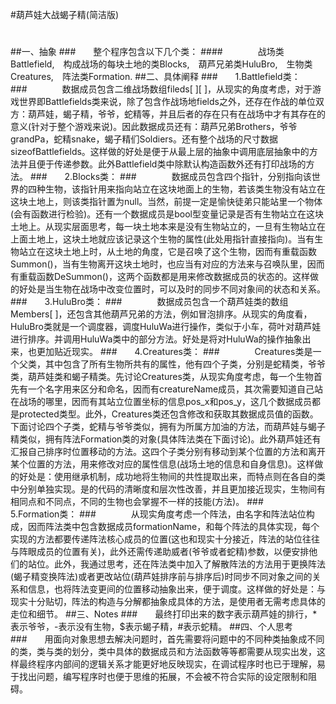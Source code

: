 #葫芦娃大战蝎子精(简洁版)
#
##一、抽象
###&emsp;&emsp;整个程序包含以下几个类：
####&emsp;&emsp;&emsp;&emsp;战场类Battlefield,&emsp;构成战场的每块土地的类Blocks,&emsp;葫芦兄弟类HuluBro,&emsp;生物类Creatures,&emsp;阵法类Formation.
##二、具体阐释
###&emsp;&emsp;1.Battlefield类：
###&emsp;&emsp;&emsp;&emsp;数据成员包含二维战场数组fileds[ ][ ]，从现实的角度考虑，对于游戏世界即Battlefields类来说，除了包含作战场地fields之外，还存在作战的单位双方：葫芦娃，蝎子精，爷爷，蛇精等，并且后者的存在只有在战场中才有其存在的意义(针对于整个游戏来说)。因此数据成员还有：葫芦兄弟Brothers，爷爷grandPa，蛇精snake，蝎子精们Soldiers。还有整个战场的尺寸数据sizeofBattlefields。这样做的好处是便于从最上层的抽象中调用底层抽象中的方法并且便于传递参数。此外Battlefield类中除默认构造函数外还有打印战场的方法。
###&emsp;&emsp;2.Blocks类：
###&emsp;&emsp;&emsp;&emsp;数据成员包含四个指针，分别指向该世界的四种生物，该指针用来指向站立在这块地面上的生物，若该类生物没有站立在这块土地上，则该类指针置为null。当然，前提一定是愉快徒弟只能站里一个物体(会有函数进行检验)。还有一个数据成员是bool型变量记录是否有生物站立在这块土地上。从现实层面思考，每一块土地本来是没有生物站立的，一旦有生物站立在上面土地上，这块土地就应该记录这个生物的属性(此处用指针直接指向)。当有生物站立在这块土地上时，从土地的角度，它是召唤了这个生物，因而有重载函数Summon()，当有生物离开这块土地时，也应当有对应的方法来与召唤队里，因而有重载函数DeSummon()，这两个函数都是用来修改数据成员的状态的。这样做的好处是当生物在战场中改变位置时，可以及时的同步不同对象间的状态和关系。
###&emsp;&emsp;3.HuluBro类：
###&emsp;&emsp;&emsp;&emsp;数据成员包含一个葫芦娃类的数组Members[ ]，还包含其他葫芦兄弟的方法，例如冒泡排序。从现实的角度看，HuluBro类就是一个调度器，调度HuluWa进行操作，类似于小车，荷叶对葫芦娃进行排序。并调用HuluWa类中的部分方法。好处是将对HuluWa的操作抽象出来，也更加贴近现实。
###&emsp;&emsp;4.Creatures类：
###&emsp;&emsp;&emsp;&emsp;Creatures类是一个父类，其中包含了所有生物所共有的属性，他有四个子类，分别是蛇精类，爷爷类，葫芦娃类和蝎子精类。先讨论Creatures类，从现实角度考虑，每一个生物首先有一个名字用来区分和命名，因而有creatureName成员，其次需要知道自己站在战场的哪里，因而有其站立位置坐标的信息pos_x和pos_y，这几个数据成员都是protected类型。此外，Creatures类还包含修改和获取其数据成员值的函数。下面讨论四个子类，蛇精与爷爷类似，拥有为所属方加油的方法，而葫芦娃与蝎子精类似，拥有阵法Formation类的对象(具体阵法类在下面讨论)。此外葫芦娃还有汇报自己排序时位置移动的方法。这四个子类分别有移动到某个位置的方法和离开某个位置的方法，用来修改对应的属性信息(战场土地的信息和自身信息)。这样做的好处是：使用继承机制，成功地将生物间的共性提取出来，而特点则在各自的类中分别单独实现。是的代码的清晰度和层次性改善，并且更加接近现实，生物间有相同点和不同点，不同的生物也会掌握不一样的技能(方法)。
###&emsp;&emsp;5.Formation类：
###&emsp;&emsp;&emsp;&emsp;从现实角度考虑一个阵法，由名字和阵法站位构成，因而阵法类中包含数据成员formationName，和每个阵法的具体实现，每个实现的方法都要传递阵法核心成员的位置(这也和现实十分接近，阵法的站位往往与阵眼成员的位置有关)，此外还需传递助威者(爷爷或者蛇精)参数，以便安排他们的站位。此外，我通过思考，还在阵法类中加入了解散阵法的方法用于更换阵法(蝎子精变换阵法)或者更改站位(葫芦娃排序前与排序后)时同步不同对象之间的关系和信息，也将阵法变更间的位置移动抽象出来，便于调度。这样做的好处是：与现实十分贴切，阵法的构造与分解都抽象成具体的方法，是使用者无需考虑具体的走位和细节。
##三、Notes
###&emsp;&emsp;最终打印出来的数字表示葫芦娃的排行，*表示爷爷，-表示没有生物，$表示蝎子精，#表示蛇精。
##四、个人思考
###&emsp;&emsp;用面向对象思想去解决问题时，首先需要将问题中的不同种类抽象成不同的类，类与类的划分，类中具体的数据成员和方法函数等等都需要从现实出发，这样最终程序内部间的逻辑关系才能更好地反映现实，在调试程序时也已于理解，易于找出问题，编写程序时也便于思维的拓展，不会被不符合实际的设定限制和阻碍。